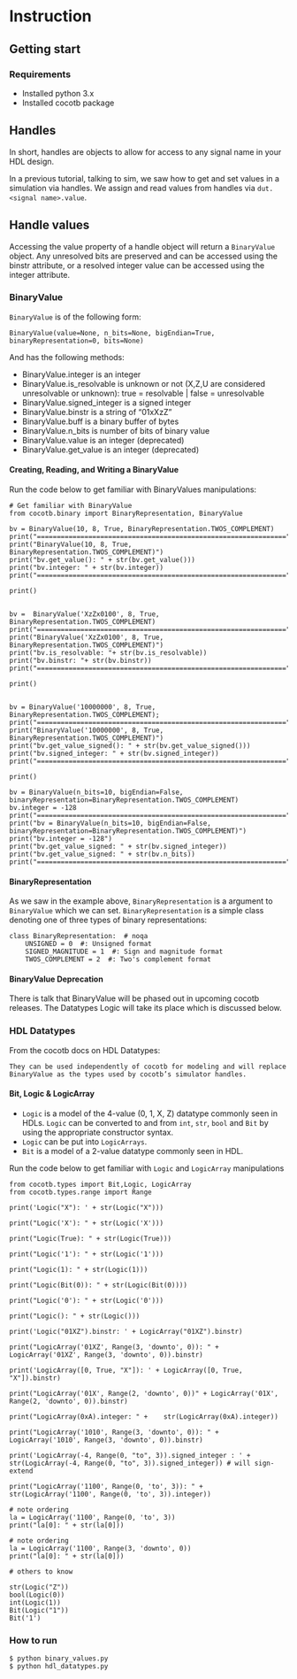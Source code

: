 # Instruction

## Getting start

### Requirements

* Installed python 3.x
* Installed cocotb package


## Handles

In short, handles are objects to allow for access to any signal name in your HDL design.

In a previous tutorial, talking to sim, we saw how to get and set values in a simulation via handles. We assign and read values from handles via `dut.<signal name>.value`.

## Handle values

Accessing the value property of a handle object will return a `BinaryValue` object. Any unresolved bits are preserved and can be accessed using the binstr attribute, or a resolved integer value can be accessed using the integer attribute.

### BinaryValue

`BinaryValue` is of the following form:

```
BinaryValue(value=None, n_bits=None, bigEndian=True, binaryRepresentation=0, bits=None)
```

And has the following methods:

* BinaryValue.integer is an integer
* BinaryValue.is_resolvable is unknown or not (X,Z,U are considered unresolvable or unknown): true = resolvable | false = unresolvable
* BinaryValue.signed_integer is a signed integer
* BinaryValue.binstr is a string of “01xXzZ”
* BinaryValue.buff is a binary buffer of bytes
* BinaryValue.n_bits is number of bits of binary value
* BinaryValue.value is an integer (deprecated)
* BinaryValue.get_value is an integer (deprecated)

#### Creating, Reading, and Writing a BinaryValue

Run the code below to get familiar with BinaryValues manipulations:

```
# Get familiar with BinaryValue
from cocotb.binary import BinaryRepresentation, BinaryValue

bv = BinaryValue(10, 8, True, BinaryRepresentation.TWOS_COMPLEMENT)
print("===============================================================")
print("BinaryValue(10, 8, True, BinaryRepresentation.TWOS_COMPLEMENT)")
print("bv.get_value(): " + str(bv.get_value()))
print("bv.integer: " + str(bv.integer))
print("===============================================================")

print()


bv =  BinaryValue('XzZx0100', 8, True, BinaryRepresentation.TWOS_COMPLEMENT)
print("===============================================================")
print("BinaryValue('XzZx0100', 8, True, BinaryRepresentation.TWOS_COMPLEMENT)")
print("bv.is_resolvable: "+ str(bv.is_resolvable))
print("bv.binstr: "+ str(bv.binstr))
print("===============================================================")

print()


bv = BinaryValue('10000000', 8, True, BinaryRepresentation.TWOS_COMPLEMENT); 
print("===============================================================")
print("BinaryValue('10000000', 8, True, BinaryRepresentation.TWOS_COMPLEMENT)")
print("bv.get_value_signed(): " + str(bv.get_value_signed()))
print("bv.signed_integer: " + str(bv.signed_integer))
print("===============================================================")

print()

bv = BinaryValue(n_bits=10, bigEndian=False, binaryRepresentation=BinaryRepresentation.TWOS_COMPLEMENT)
bv.integer = -128
print("===============================================================")
print("bv = BinaryValue(n_bits=10, bigEndian=False, binaryRepresentation=BinaryRepresentation.TWOS_COMPLEMENT)")
print("bv.integer = -128")
print("bv.get_value_signed: " + str(bv.signed_integer))
print("bv.get_value_signed: " + str(bv.n_bits))
print("===============================================================")
```

#### BinaryRepresentation

As we saw in the example above, `BinaryRepresentation` is a argument to `BinaryValue` which we can set. `BinaryRepresentation` is a simple class denoting one of three types of binary representations:

```
class BinaryRepresentation:  # noqa
    UNSIGNED = 0  #: Unsigned format
    SIGNED_MAGNITUDE = 1  #: Sign and magnitude format
    TWOS_COMPLEMENT = 2  #: Two's complement format
```

#### BinaryValue Deprecation

There is talk that BinaryValue will be phased out in upcoming cocotb releases. The Datatypes Logic will take its place which is discussed below.

### HDL Datatypes

From the cocotb docs on HDL Datatypes:

```
They can be used independently of cocotb for modeling and will replace BinaryValue as the types used by cocotb’s simulator handles.
```

#### Bit, Logic & LogicArray

* `Logic` is a model of the 4-value (0, 1, X, Z) datatype commonly seen in HDLs. `Logic` can be converted to and from `int`, `str`, `bool` and `Bit` by using the appropriate constructor syntax. 
* `Logic` can be put into `LogicArrays`.
* `Bit` is a model of a 2-value datatype commonly seen in HDL.

Run the code below to get familiar with `Logic` and `LogicArray` manipulations

```
from cocotb.types import Bit,Logic, LogicArray
from cocotb.types.range import Range

print('Logic("X"): ' + str(Logic("X")))

print("Logic('X'): " + str(Logic('X')))

print("Logic(True): " + str(Logic(True)))

print("Logic('1'): " + str(Logic('1')))

print("Logic(1): " + str(Logic(1)))

print("Logic(Bit(0)): " + str(Logic(Bit(0))))

print("Logic('0'): " + str(Logic('0')))

print("Logic(): " + str(Logic()))

print('Logic("01XZ").binstr: ' + LogicArray("01XZ").binstr)

print("LogicArray('01XZ', Range(3, 'downto', 0)): " + LogicArray('01XZ', Range(3, 'downto', 0)).binstr)

print('LogicArray([0, True, "X"]): ' + LogicArray([0, True, "X"]).binstr)

print("LogicArray('01X', Range(2, 'downto', 0))" + LogicArray('01X', Range(2, 'downto', 0)).binstr)

print("LogicArray(0xA).integer: " +    str(LogicArray(0xA).integer))         

print("LogicArray('1010', Range(3, 'downto', 0)): " + LogicArray('1010', Range(3, 'downto', 0)).binstr)

print('LogicArray(-4, Range(0, "to", 3)).signed_integer : ' + str(LogicArray(-4, Range(0, "to", 3)).signed_integer)) # will sign-extend

print("LogicArray('1100', Range(0, 'to', 3)): " + str(LogicArray('1100', Range(0, 'to', 3)).integer))

# note ordering
la = LogicArray('1100', Range(0, 'to', 3))
print("la[0]: " + str(la[0]))

# note ordering
la = LogicArray('1100', Range(3, 'downto', 0))
print("la[0]: " + str(la[0]))

# others to know

str(Logic("Z"))
bool(Logic(0))
int(Logic(1))
Bit(Logic("1"))
Bit('1')
```

### How to run

```
$ python binary_values.py
$ python hdl_datatypes.py
```